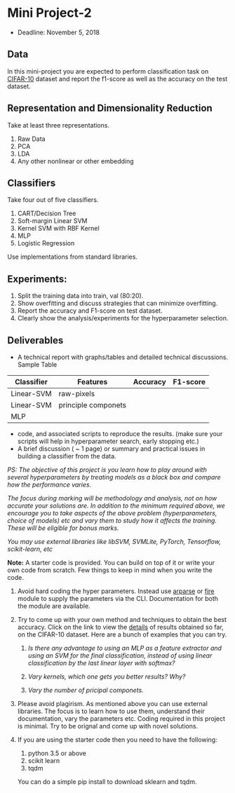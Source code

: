 # Mini Project-2


* Deadline: November 5, 2018

## Data

In this mini-project you are expected to perform classification task on 
[CIFAR-10](https://www.cs.toronto.edu/~kriz/cifar.html) dataset and report the f1-score as well as the accuracy on the test dataset. 
## Representation and Dimensionality Reduction

Take at least three representations.

1. Raw Data 
2. PCA 
3. LDA  
4. Any other nonlinear or other embedding 

## Classifiers

Take four out of five classifiers.

1. CART/Decision Tree 
2. Soft-margin Linear SVM 
3. Kernel SVM with RBF Kernel 
4. MLP  
5. Logistic Regression

Use implementations from standard libraries.

## Experiments:

1. Split the training data into train, val (80:20). 
2. Show overfitting and discuss strategies that can minimize
   overfitting.
4. Report the accuracy and F1-score on test dataset.
3. Clearly show the analysis/experiments for the hyperparameter selection.


## Deliverables

*  A technical report with graphs/tables and detailed technical 
discussions. Sample Table

| Classifier | Features            | Accuracy | F1-score |
|------------|---------------------|----------|----------|
| Linear-SVM | raw-pixels          |          |          |
| Linear-SVM | principle componets |          |          |
| MLP        |                     |          |          |


* code, and associated scripts to reproduce the results. (make
sure your scripts will help in hyperparameter search, early
stopping etc.)
*   A brief discussion ( ~ 1 page) or summary and practical issues
 in building a classifier from the data.

_PS: The objective of this project is you learn how to play around with
several hyperparameters by treating models as a black box and compare
how the performance varies._

_The focus during marking will be methodology and analysis, not on how
accurate your solutions are. In addition to the minimum required above,
we encourage you to take aspects of the above problem (hyperparameters,
choice of models) etc and vary them to study how it affects the
training. These will be eligible for bonus marks._ 



_You may use external libraries like libSVM, SVMLite, PyTorch, Tensorflow,
scikit-learn, etc_

**Note:** A starter code is provided. You can build on top of it or write your own code from scratch. Few things to keep in mind when you write the code.

1. Avoid hard coding the hyper parameters. Instead use [arparse](https://docs.python.org/3/library/argparse.html) or
[fire](https://github.com/google/python-fire) module to supply the parameters via the CLI. Documentation for both the module are available.

2. Try to come up with your own method and techniques to obtain the best accuracy. Click on the link to view the [details](http://rodrigob.github.io/are_we_there_yet/build/classification_datasets_results.html#43494641522d3130) of results obtained so far, on the CIFAR-10 dataset. Here are a bunch of examples that you can try.


    1. _Is there any advantage to using an MLP as a feature extractor and
       using an SVM for the final classification, instead of using linear
       classification by the last linear layer with softmax?_

    2. _Vary kernels, which one gets you better results? Why?_

    3. _Vary the number of pricipal componets._

3. Please avoid plagirism. As mentioned above you can use external libraries. The focus is to learn how to use them, understand their documentation, vary the parameters etc. Coding required in this project is minimal. Try to be orignal and come up with novel solutions.

4. If you are using the starter code then you need to have the following:
	
	1. python 3.5 or above
	2. scikit learn
	3. tqdm

	You can do a simple pip install to download sklearn and tqdm.
